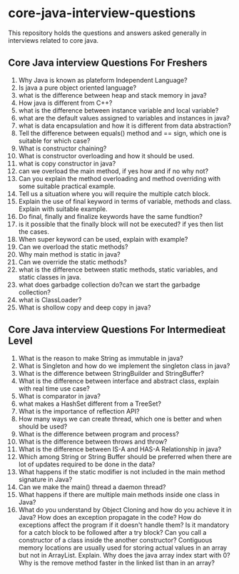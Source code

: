 # core-java-interview-questions
This repository holds the questions and answers asked generally in interviews related to core java. 

## Core Java interview Questions For Freshers

1. Why Java is known as plateform Independent Language?
2. Is java a pure object oriented language?
3. what is the difference between heap and stack memory in java?
4. How java is different from C++?
5. what is the difference between instance variable and local variable?
6. what are the default values assigned to variables and instances in java?
7. what is data encapsulation and how it is different from data abstraction?
8. Tell the difference between equals() method and == sign, which one is suitable for which case?
9. What is constructor chaining?
10. What is constructor overloading and how it should be used.
11. what is copy constructor in java?
12. can we overload the main method, if yes how and if no why not?
13. Can you explain the method overloading and method overriding with some suitable practical example.
14. Tell us a situation where you will require the multiple catch block.
15. Explain the use of final keyword in terms of variable, methods and class. Explain with suitable example.
16. Do final, finally and finalize keywords have the same fundtion?
17. is it possible that the finally block will not be executed? if yes then list the cases.
18. When super keyword can be used, explain with example?
19. Can we overload the static methods?
20. Why main method is static in java?
21. Can we override the static methods?
22. what is the difference between static methods, static variables, and static classes in java.
23. what does garbadge collection do?can we start the garbadge collection?
24. what is ClassLoader?
25. What is shollow copy and deep copy in java?

## Core Java interview Questions For Intermedieat Level
1.  What is the reason to make String as immutable in java?
2.  What is Singleton and how do we implement the singleton class in java?
3.  What is the difference between StringBuilder and StringBuffer?
4.  What is the difference between interface and abstract class, explain with real time use case?
5.  What is comparator in java?
6.  what makes a HashSet different from a TreeSet?
7.  What is the importance of reflection API?
8.  How many ways we can create thread, which one is better and when should be used?
9.  What is the difference between program and process?
10.  What is the difference between throws and throw?
11.  What is the difference between IS-A and HAS-A Relationship in java?
12.  Which among String or String Buffer should be preferred when there are lot of updates required to be done in the data?
13.  What happens if the static modifier is not included in the main method signature in Java?
14.  Can we make the main() thread a daemon thread?
15.  What happens if there are multiple main methods inside one class in Java?
16.  What do you understand by Object Cloning and how do you achieve it in Java?
How does an exception propagate in the code?
How do exceptions affect the program if it doesn't handle them?
Is it mandatory for a catch block to be followed after a try block?
Can you call a constructor of a class inside the another constructor?
Contiguous memory locations are usually used for storing actual values in an array but not in ArrayList. Explain.
Why does the java array index start with 0?
Why is the remove method faster in the linked list than in an array?
